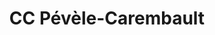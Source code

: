 ---
imageUrl: https://cyclopolis.lavilleavelo.org/cartes-minutes/PeveleCarembault_Muscu.png
title: CC Pévèle-Carembault
description: 🚲 Vélo musculaire
link: https://cartes-minutes.lavilleavelo.org/cartovelo/carteminuteCCPevele-CarembaultVeloMuscu.html
index: 22
---